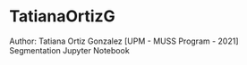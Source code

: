 # TatianaOrtizG
Author: Tatiana Ortiz Gonzalez
[UPM - MUSS Program - 2021]
Segmentation
Jupyter Notebook
